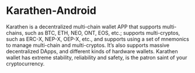 # Karathen-Android
Karathen is a decentralized multi-chain wallet APP that supports multi-chains, such as BTC, ETH, NEO, ONT, EOS, etc.; supports multi-cryptos, such as ERC-X, NEP-X, OEP-X, etc., and supports using a set of mnemonics to manage multi-chain and multi-cryptos. It’s also supports massive decentralized DApps, and different kinds of hardware wallets. Karathen wallet has extreme stability, reliability and safety, is the patron saint of your cryptocurrency.
